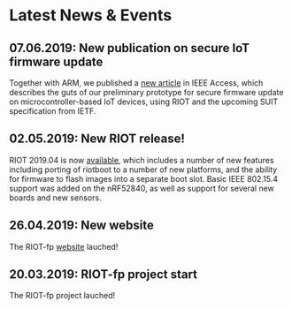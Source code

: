 # Latest News & Events

## 07.06.2019: New publication on secure IoT firmware update

Together with ARM, we published a [new article](https://ieeexplore.ieee.org/stamp/stamp.jsp?arnumber=8725488) in IEEE Access, which describes the guts of our preliminary prototype for secure firmware update on microcontroller-based IoT devices, using RIOT and the upcoming SUIT specification from IETF.

## 02.05.2019: New RIOT release!

RIOT 2019.04 is now [available](https://github.com/RIOT-OS/RIOT/releases/tag/2019.04), which includes a number of new features including porting of riotboot to a number of new platforms, and the ability for firmware to flash images into a separate boot slot. Basic IEEE 802.15.4 support was added on the nRF52840, as well as support for several new boards and new sensors.

## 26.04.2019: New website

The RIOT-fp [website](https://future-proof-iot.github.io) lauched!

## 20.03.2019: RIOT-fp project start

The RIOT-fp project lauched!



